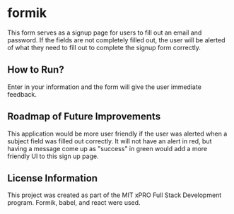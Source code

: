 # formik
This form serves as a signup page for users to fill out an email and password. If the fields are not completely filled out, the user will be alerted of what they need to fill out to complete the signup form correctly. 

## How to Run?
Enter in your information and the form will give the user immediate feedback. 

## Roadmap of Future Improvements
This application would be more user friendly if the user was alerted when a subject field was filled out correctly. It will not have an alert in red, but having a message come up as "success" in green would add a more friendly UI to this sign up page.

## License Information
This project was created as part of the MIT xPRO Full Stack Development program. Formik, babel, and react were used. 
